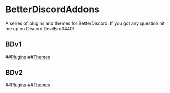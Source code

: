 # BetterDiscordAddons
A series of plugins and themes for BetterDiscord. If you got any question hit me up on Discord DevilBro#4401

## BDv1
##[Plugins](https://github.com/mwittrien/BetterDiscordAddons/tree/master/Plugins/)
##[Themes](https://github.com/mwittrien/BetterDiscordAddons/tree/master/Themes/)

## BDv2
##[Plugins](https://github.com/mwittrien/BetterDiscordAddons/tree/master/PluginsV2/)
##[Themes](https://github.com/mwittrien/BetterDiscordAddons/tree/master/ThemesV2/)
